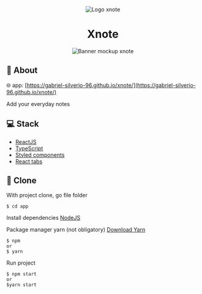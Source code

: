 <p align="center">
    <img alt="Logo xnote" src="https://user-images.githubusercontent.com/53228013/122308597-10d19200-cee3-11eb-8432-9cc220c7c4a6.png" />
</p>

<h1 align="center">
  Xnote
</h1>

<p align="center">
    <img alt="Banner mockup xnote" src="https://user-images.githubusercontent.com/53228013/122308559-ff888580-cee2-11eb-8e55-e3211cedf75e.png" />
</p>

## 📝 About 

🌐 app: [https://gabriel-silverio-96.github.io/xnote/](https://gabriel-silverio-96.github.io/xnote/)

Add your everyday notes

## 💻 Stack

* [ReactJS](https://pt-br.reactjs.org/)
* [TypeScript](typescriptlang.org)
* [Styled components](https://styled-components.com/docs)
* [React tabs](https://styled-components.com/docs)

## 📁 Clone

With project clone, go file folder

```
$ cd app
```

Install dependencies
[NodeJS](https://nodejs.org/en/)

Package manager yarn (not obligatory)
[Download Yarn](https://yarnpkg.com/getting-started/install)

```
$ npm 
or
$ yarn
```

Run project

```
$ npm start 
or
$yarn start
```
